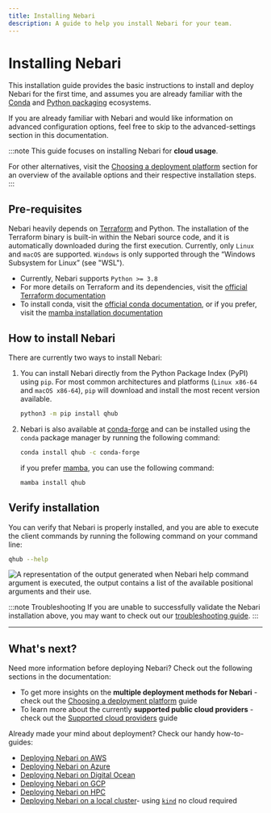 ```yaml
---
title: Installing Nebari
description: A guide to help you install Nebari for your team.
---
```


# Installing Nebari

This installation guide provides the basic instructions to install and deploy Nebari for the first time, and assumes you are already familiar with the [Conda](https://docs.conda.io/projects/conda/en/latest/) and [Python packaging](https://packaging.python.org/en/latest/tutorials/installing-packages/#installing-packages) ecosystems.

<!-- TODO: add link to advanced-settings section -->

If you are already familiar with Nebari and would like information on advanced configuration options, feel free to skip to the advanced-settings section in this documentation.

:::note
This guide focuses on installing Nebari for **cloud usage**.

For other alternatives, visit the [Choosing a deployment platform][nebari-deploy] section for an overview of the available options and their respective installation steps.
:::

## Pre-requisites

Nebari heavily depends on [Terraform](https://www.terraform.io/) and Python. The installation of the Terraform binary is built-in within the Nebari source code, and it is automatically downloaded during the first execution. Currently, only `Linux` and `macOS` are supported. `Windows` is only supported through the “Windows Subsystem for Linux” (see "WSL").

- Currently, Nebari supports `Python >= 3.8`
- For more details on Terraform and its dependencies, visit the [official Terraform documentation](https://learn.hashicorp.com/tutorials/terraform/install-cli)
- To install conda, visit the [official conda documentation](https://docs.conda.io/projects/conda/en/latest/user-guide/install/index.html), or if you prefer, visit the [mamba installation documentation](https://github.com/mamba-org/mamba#installation)

## How to install Nebari

There are currently two ways to install Nebari:

1. You can install Nebari directly from the Python Package Index (PyPI) using `pip`. For most common architectures and platforms (`Linux x86-64` and `macOS x86-64`), `pip` will download and install the most recent version available.

   ```bash
   python3 -m pip install qhub
   ```

2. Nebari is also available at [conda-forge](https://anaconda.org/conda-forge/qhub) and can be installed using the `conda` package manager by running the following command:

   ```bash
   conda install qhub -c conda-forge
   ```

   if you prefer [mamba](https://github.com/mamba-org/mamba#mamba), you can use the following command:

   ```bash
   mamba install qhub
   ```

## Verify installation

You can verify that Nebari is properly installed, and you are able to execute the client commands by running the following command on your command line:

```bash
qhub --help
```

![A representation of the output generated when Nebari help command argument is executed, the output contains a list of the available positional arguments and their use.](/img/validate_installation.png "Nebari's help command line output")

<!-- TODO: update link once merged -->

:::note Troubleshooting
If you are unable to successfully validate the Nebari installation above, you may want to check out our [troubleshooting guide][nebari-troubleshooting].
:::

---

## What's next?

Need more information before deploying Nebari? Check out the following sections in the documentation:

- To get more insights on the **multiple deployment methods for Nebari** - check out the [Choosing a deployment platform][nebari-deploy] guide
- To learn more about the currently **supported public cloud providers** - check out the [Supported cloud providers][supported-cloud-providers] guide

Already made your mind about deployment? Check our handy how-to-guides:

- [Deploying Nebari on AWS][nebari-aws]
- [Deploying Nebari on Azure][nebari-azure]
- [Deploying Nebari on Digital Ocean][nebari-do]
- [Deploying Nebari on GCP][nebari-gcp]
- [Deploying Nebari on HPC][nebari-hpc]
- [Deploying Nebari on a local cluster][nebari-local]- using [`kind`](https://kind.sigs.k8s.io/) no cloud required

<!-- Internal links -->

[nebari-aws]: /how-tos/nebari-aws.md
[nebari-azure]: /how-tos/nebari-azure.md
[nebari-do]: /how-tos/nebari-do.md
[nebari-gcp]: /how-tos/nebari-gcp.md
[nebari-hpc]: /how-tos/nebari-hpc.md
[nebari-local]: /how-tos/nebari-local.md
[nebari-deploy]: /getting-started/deploy.mdx
[nebari-troubleshooting]: /troubleshooting.md
[supported-cloud-providers]: /getting-started/cloud-providers.mdx
